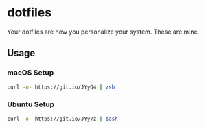 <!--
 * @Author: Jin
 * @Date: 2021-04-04 23:21:48
 * @LastEditors: Jin
 * @LastEditTime: 2021-04-04 23:28:31
 * @FilePath: /dotfiles/README.md
-->
# dotfiles
Your dotfiles are how you personalize your system. These are mine.

## Usage

### macOS Setup

```bash
curl -o- https://git.io/JYyQ4 | zsh
```

### Ubuntu Setup

```bash
curl -o- https://git.io/JYy7z | bash
```
